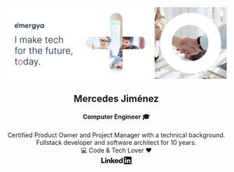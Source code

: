 <img src="https://github.com/mmjimenez86/mmjimenez86/blob/main/header.jpg?raw=true">

## <div align="center">Mercedes Jiménez</div>
#### <div align="center">Computer Engineer 🎓</div>

<div align="center">Certified Product Owner and Project Manager with a technical background. </div>
<div align="center">Fullstack developer and software architect for 10 years.</div>
<div align="center">💻 Code & Tech Lover ❤️</div>
<div align="center">
    <a href="https://www.linkedin.com/in/mercedes-jimenez-romero/" target="blank" alt="LinkedIn">
        <img src="linkedin.png"/>
    </a>
</div>


